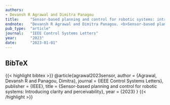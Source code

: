 ```yaml
---
authors:
- Devansh R Agrawal and Dimitra Panagou
title:     "Sensor-based planning and control for robotic systems: introducing clarity and perceivability"
endnote:   "Devansh R Agrawal and Dimitra Panagou. <b>Sensor-based planning and control for robotic systems: introducing clarity and perceivability</b>. <i>IEEE Control Systems Letters</i>, 2023."
pub_type:  "article"
journal:   "IEEE Control Systems Letters"
year:      "2023"
date:      "2023-01-01"
---
```



## BibTeX
{{< highlight bibtex >}}
@article{agrawal2023sensor,
    author    = {Agrawal, Devansh R and Panagou, Dimitra},
    journal   = {IEEE Control Systems Letters},
    publisher = {IEEE},
    title     = {Sensor-based planning and control for robotic systems: Introducing clarity and perceivability},
    year      = {2023}
}
{{< /highlight >}}
